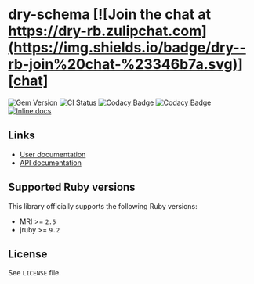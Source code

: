 [gem]: https://rubygems.org/gems/dry-schema
[actions]: https://github.com/dry-rb/dry-schema/actions
[codacy]: https://www.codacy.com/gh/dry-rb/dry-schema
[chat]: https://dry-rb.zulipchat.com
[inchpages]: http://inch-ci.org/github/dry-rb/dry-schema

# dry-schema [![Join the chat at https://dry-rb.zulipchat.com](https://img.shields.io/badge/dry--rb-join%20chat-%23346b7a.svg)][chat]

[![Gem Version](https://badge.fury.io/rb/dry-schema.svg)][gem]
[![CI Status](https://github.com/dry-rb/dry-schema/workflows/ci/badge.svg)][actions]
[![Codacy Badge](https://api.codacy.com/project/badge/Grade/961f5c776f1d49218b2cede3745e059c)][codacy]
[![Codacy Badge](https://api.codacy.com/project/badge/Coverage/961f5c776f1d49218b2cede3745e059c)][codacy]
[![Inline docs](http://inch-ci.org/github/dry-rb/dry-schema.svg?branch=master)][inchpages]

## Links

* [User documentation](http://dry-rb.org/gems/dry-schema)
* [API documentation](http://rubydoc.info/gems/dry-schema)

## Supported Ruby versions

This library officially supports the following Ruby versions:

* MRI >= `2.5`
* jruby >= `9.2`

## License

See `LICENSE` file.

